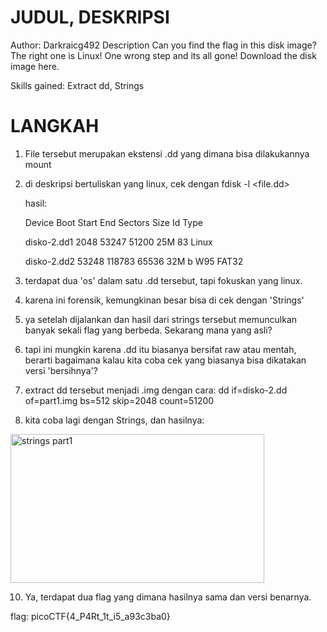 # JUDUL, DESKRIPSI
Author: Darkraicg492
Description
Can you find the flag in this disk image? The right one is Linux! One wrong step and its all gone! Download the disk image here.

Skills gained: Extract dd, Strings

# LANGKAH
1. File tersebut merupakan ekstensi .dd yang dimana bisa dilakukannya mount
2. di deskripsi bertuliskan yang linux, cek dengan fdisk -l <file.dd>
	
	hasil:

	Device      Boot Start    End Sectors Size Id Type

	disko-2.dd1       2048  53247   51200  25M 83 Linux

	disko-2.dd2      53248 118783   65536  32M  b W95 FAT32

3. terdapat dua 'os' dalam satu .dd tersebut, tapi fokuskan yang linux.
4. karena ini forensik, kemungkinan besar bisa di cek dengan 'Strings'
5. ya setelah dijalankan dan hasil dari strings tersebut memunculkan banyak sekali flag yang berbeda. Sekarang mana yang asli?
6. tapi ini mungkin karena .dd itu biasanya bersifat raw atau mentah, berarti bagaimana kalau kita coba cek yang biasanya bisa dikatakan versi 'bersihnya'?
7. extract dd tersebut menjadi .img dengan cara:
	dd if=disko-2.dd of=part1.img bs=512 skip=2048 count=51200

9. kita coba lagi dengan Strings, dan hasilnya:
<img width="406" height="238" alt="strings part1" src="https://github.com/user-attachments/assets/ecf24677-5865-426f-950b-c51c4c2a6a9a" />


10. Ya, terdapat dua flag yang dimana hasilnya sama dan versi benarnya. 


flag: picoCTF{4_P4Rt_1t_i5_a93c3ba0}
